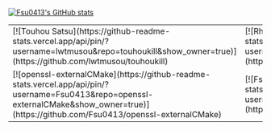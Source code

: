 [![Fsu0413's GitHub stats](https://github-readme-stats.vercel.app/api?username=Fsu0413&hide=stars,issues&show_icons=true)](https://github.com/Fsu0413/Fsu0413)
<table style="border: none;">
<tbody>
<tr>
<td>
[![Touhou Satsu](https://github-readme-stats.vercel.app/api/pin/?username=lwtmusou&repo=touhoukill&show_owner=true)](https://github.com/lwtmusou/touhoukill)
</td>
<td>
[![Rhythm Master Essentials](https://github-readme-stats.vercel.app/api/pin/?username=Fsu0413&repo=RMEssentials&show_owner=true)](https://github.com/Fsu0413/RMEssentials)
</td>
<td rowspan=2>
[![Top Langs](https://github-readme-stats.vercel.app/api/top-langs/?username=Fsu0413)](https://github.com/Fsu0413/Fsu0413)
</td>
</tr>
<tr>
<td>
[![openssl-externalCMake](https://github-readme-stats.vercel.app/api/pin/?username=Fsu0413&repo=openssl-externalCMake&show_owner=true)](https://github.com/Fsu0413/openssl-externalCMake)
</td>
<td>
[![Fsu0413-QtBuilds](https://github-readme-stats.vercel.app/api/pin/?username=Fsu0413&repo=QtCompile&show_owner=true)](https://github.com/Fsu0413/QtCompile)
</td>
</tr>
</tbody>
</table>